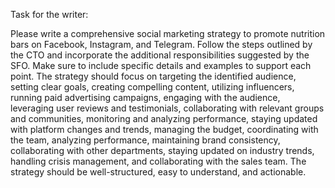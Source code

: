 Task for the writer:

Please write a comprehensive social marketing strategy to promote nutrition bars on Facebook, Instagram, and Telegram. Follow the steps outlined by the CTO and incorporate the additional responsibilities suggested by the SFO. Make sure to include specific details and examples to support each point. The strategy should focus on targeting the identified audience, setting clear goals, creating compelling content, utilizing influencers, running paid advertising campaigns, engaging with the audience, leveraging user reviews and testimonials, collaborating with relevant groups and communities, monitoring and analyzing performance, staying updated with platform changes and trends, managing the budget, coordinating with the team, analyzing performance, maintaining brand consistency, collaborating with other departments, staying updated on industry trends, handling crisis management, and collaborating with the sales team. The strategy should be well-structured, easy to understand, and actionable.